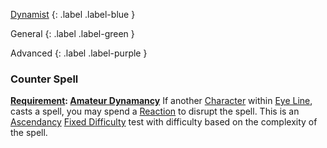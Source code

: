 
[Dynamist](Game/Dynamist)
{: .label .label-blue }

General
{: .label .label-green }

Advanced
{: .label .label-purple }

### Counter Spell

**[Requirement](Core/Terminology#Requirement): [Amateur Dynamancy](#Amateur%20Dynamancy)**
If another [Character](Core/Terminology#Character) within [Eye Line](Game/Core/Terminology#Eye%20Line), casts a spell, you may spend a [Reaction](Game/Core/Blocks/Reaction) to disrupt the spell. This is an [Ascendancy](Game/Core/Intuition#Ascendancy) [Fixed Difficulty](Game/Core/Skills#Fixed%20Difficulty) test with difficulty based on the complexity of the spell.